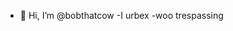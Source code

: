 - 👋 Hi, I’m @bobthatcow
-I urbex 
-woo trespassing
<!---
bobthatcow/bobthatcow is a ✨ special ✨ repository because its `README.md` (this file) appears on your GitHub profile.
You can click the Preview link to take a look at your changes.
--->
